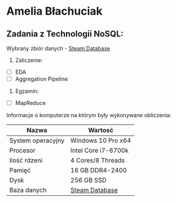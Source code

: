 # Amelia Błachuciak
## Zadania z Technologii NoSQL:

Wybrany zbiór danych - [Steam Database](http://steam.internet.byu.edu/)

1. Zaliczenie:
 - [ ] EDA
 - [ ] Aggregation Pipeline
1. Egzamin:
 - [ ] MapReduce

Informacje o komputerze na którym były wykonywane obliczenia:

| Nazwa                 | Wartosć             |
|-----------------------|---------------------|
| System operacyjny     | Windows 10 Pro x64  |
| Procesor              | Intel Core i7-6700k |
| Ilość rdzeni          | 4 Cores/8 Threads   |
| Pamięć                | 16 GB DDR4-2400     |
| Dysk                  | 256 GB SSD          |
| Baza danych           | [Steam Database](http://steam.internet.byu.edu/) |
